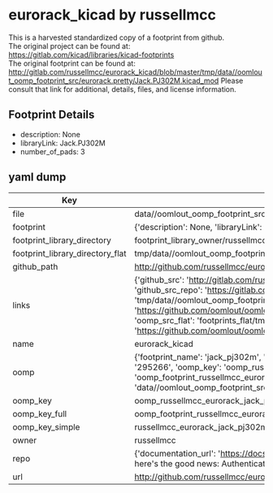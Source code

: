 # eurorack_kicad by russellmcc  
This is a harvested standardized copy of a footprint from github.  
The original project can be found at:  
https://gitlab.com/kicad/libraries/kicad-footprints  
The original footprint can be found at:
http://gitlab.com/russellmcc/eurorack_kicad/blob/master/tmp/data//oomlout_oomp_footprint_src/eurorack.pretty/Jack.PJ302M.kicad_mod
Please consult that link for additional, details, files, and license information.  
## Footprint Details
* description: None  
* libraryLink: Jack.PJ302M  
* number_of_pads: 3  
## yaml dump  
| Key | Value |  
| --- | --- |  
| file | data//oomlout_oomp_footprint_src/eurorack_kicad/eurorack.pretty/Jack.PJ302M.kicad_mod |  
| footprint | {'description': None, 'libraryLink': 'Jack.PJ302M', 'number_of_pads': 3} |  
| footprint_library_directory | footprint_library_owner/russellmcc_eurorack_kicad |  
| footprint_library_directory_flat | tmp/data//oomlout_oomp_footprint_src/footprints_flat/russellmcc_eurorack_jack_pj302m/working |  
| github_path | http://github.com/russellmcc/eurorack_kicad/blob/master/tmp/data//oomlout_oomp_footprint_src/eurorack.pretty/Jack.PJ302M.kicad_mod |  
| links | {'github_src': 'http://gitlab.com/russellmcc/eurorack_kicad/blob/master/tmp/data//oomlout_oomp_footprint_src/eurorack.pretty/Jack.PJ302M.kicad_mod', 'github_src_repo': 'https://gitlab.com/kicad/libraries/kicad-footprints', 'oomp_bot': 'tmp/data//oomlout_oomp_footprint_src/footprints/russellmcc_eurorack_jack_pj302m/working', 'oomp_bot_github': 'https://github.com/oomlout/oomlout_oomp_footprint_bot/tree/main/tmp/data//oomlout_oomp_footprint_src/footprints/russellmcc_eurorack_jack_pj302m/working', 'oomp_src_flat': 'footprints_flat/tmp/data//oomlout_oomp_footprint_src/footprints_flat/russellmcc_eurorack_jack_pj302m/working', 'oomp_src_flat_github': 'https://github.com/oomlout/oomlout_oomp_footprint_src/tree/main/tmp/data//oomlout_oomp_footprint_src/footprints_flat/russellmcc_eurorack_jack_pj302m/working'} |  
| name | eurorack_kicad |  
| oomp | {'footprint_name': 'jack_pj302m', 'library_name': 'eurorack', 'md5': '295266e25ac6501343e8a2ab5a075499', 'md5_10': '295266e25a', 'md5_5': '29526', 'md5_6': '295266', 'oomp_key': 'oomp_russellmcc_eurorack_jack_pj302m', 'oomp_key_extra': 'oomp_footprint_russellmcc_eurorack_jack_pj302m', 'oomp_key_full': 'oomp_footprint_russellmcc_eurorack_jack_pj302m_295266', 'oomp_key_simple': 'russellmcc_eurorack_jack_pj302m', 'original_filename': 'data//oomlout_oomp_footprint_src/eurorack_kicad/eurorack.pretty/Jack.PJ302M.kicad_mod', 'owner_name': 'russellmcc'} |  
| oomp_key | oomp_russellmcc_eurorack_jack_pj302m |  
| oomp_key_full | oomp_footprint_russellmcc_eurorack_jack_pj302m |  
| oomp_key_simple | russellmcc_eurorack_jack_pj302m |  
| owner | russellmcc |  
| repo | {'documentation_url': 'https://docs.github.com/rest/overview/resources-in-the-rest-api#rate-limiting', 'message': "API rate limit exceeded for 84.66.142.224. (But here's the good news: Authenticated requests get a higher rate limit. Check out the documentation for more details.)"} |  
| url | http://github.com/russellmcc/eurorack_kicad |  

